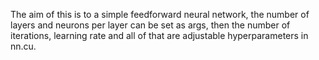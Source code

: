 The aim of this is to a simple feedforward neural network, the number of layers and neurons per layer can be set as args,
then the number of iterations, learning rate and all of that are adjustable hyperparameters in nn.cu.
